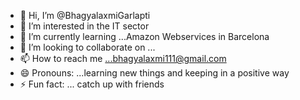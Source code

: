 - 👋 Hi, I’m @BhagyalaxmiGarlapti
- 👀 I’m interested in the IT sector
- 🌱 I’m currently learning ...Amazon Webservices in Barcelona
- 💞️ I’m looking to collaborate on ...
- 📫 How to reach me ...bhagyalaxmi111@gmail.com
- 😄 Pronouns: ...learning new things and keeping in a positive way
- ⚡ Fun fact: ... catch up with friends

<!---
Laxmi-gar/Laxmi-gar is a ✨ special ✨ repository because its `README.md` (this file) appears on your GitHub profile.
You can click the Preview link to take a look at your changes.
--->
